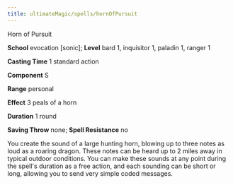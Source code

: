 ```yaml
---
title: ultimateMagic/spells/hornOfPursuit
---
```

Horn of Pursuit

**School** evocation [sonic]; **Level** bard 1, inquisitor 1, paladin 1, ranger 1

**Casting Time** 1 standard action

**Component** S

**Range** personal

**Effect** 3 peals of a horn

**Duration** 1 round

**Saving Throw** none; **Spell Resistance** no

You create the sound of a large hunting horn, blowing up to three notes as loud as a roaring dragon. These notes can be heard up to 2 miles away in typical outdoor conditions. You can make these sounds at any point during the spell's duration as a free action, and each sounding can be short or long, allowing you to send very simple coded messages.


